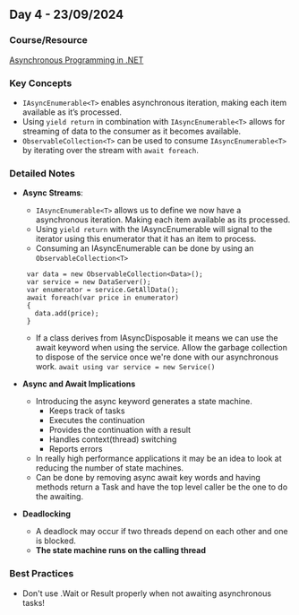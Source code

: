 ## **Day 4 - 23/09/2024**

### **Course/Resource**  
[Asynchronous Programming in .NET](https://app.pluralsight.com/ilx/video-courses/5ea19dbe-1a34-4df1-8320-5c3198bcabdf)

### **Key Concepts**
- `IAsyncEnumerable<T>` enables asynchronous iteration, making each item available as it’s processed.
- Using `yield return` in combination with `IAsyncEnumerable<T>` allows for streaming of data to the consumer as it becomes available.
- `ObservableCollection<T>` can be used to consume `IAsyncEnumerable<T>` by iterating over the stream with `await foreach`.


### **Detailed Notes**
- **Async Streams**:
  - ```IAsyncEnumerable<T>``` allows us to define we now have a asynchronous iteration. Making each item available as its processed.
  - Using ```yield return``` with the IAsyncEnumerable will signal to the iterator using this enumerator that it has an item to process.
  - Consuming an IAsyncEnumerable can be done by using an ```ObservableCollection<T>```
   ```
    var data = new ObservableCollection<Data>();
    var service = new DataServer();
    var enumerator = service.GetAllData();
    await foreach(var price in enumerator)
    {
      data.add(price);
    }
    ```
  - If a class derives from IAsyncDisposable it means we can use the await keyword when using the service. Allow the garbage collection to dispose of the service once we're done with our asynchronous work.
  ```await using var service = new Service()```

- **Async and Await Implications**
  - Introducing the async keyword generates a state machine.
    - Keeps track of tasks
    - Executes the continuation
    - Provides the continuation with a result
    - Handles context(thread) switching
    - Reports errors
  - In really high performance applications it may be an idea to look at reducing the number of state machines.
  - Can be done by removing async await key words and having methods return a Task and have the top level caller be the one to do the awaiting.
  
- **Deadlocking**
  - A deadlock may occur if two threads depend on each other and one is blocked.
  - **The state machine runs on the calling thread**


### Best Practices

- Don't use .Wait or Result properly when not awaiting asynchronous tasks!